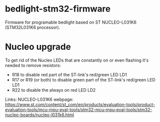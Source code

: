 # bedlight-stm32-firmware
Firmware for programable bedlight based on ST NUCLEO-L031K6 (STM32L031K6 processor).

# Nucleo upgrade
To get rid of the Nucleo LEDs that are constantly on or even flashing it's needed to remove resistors:
* R18 to disable red part of the ST-link's red/green LED LD1
* R17 or R19 (or both) to disable green part of the ST-link's red/green LED LD1
* R22 to disable the always on red LED LD2

Links:
NUCLEO-L031K6 webpage: https://www.st.com/content/st_com/en/products/evaluation-tools/product-evaluation-tools/mcu-mpu-eval-tools/stm32-mcu-mpu-eval-tools/stm32-nucleo-boards/nucleo-l031k6.html
